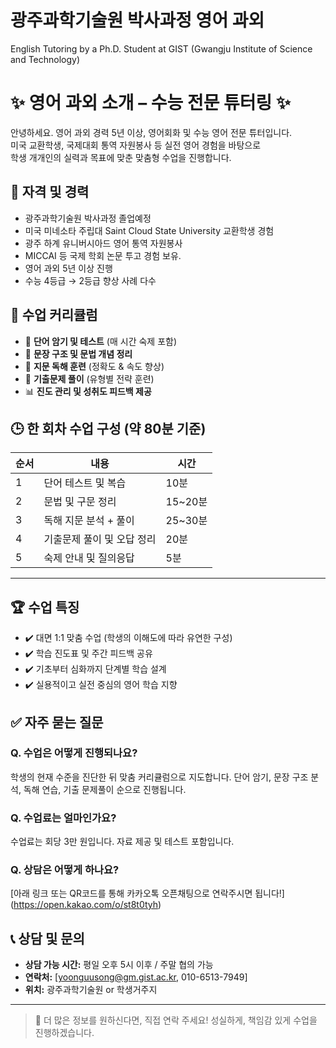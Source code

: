 # 광주과학기술원 박사과정 영어 과외
English Tutoring by a Ph.D. Student at GIST (Gwangju Institute of Science and Technology)


# ✨ 영어 과외 소개 – 수능 전문 튜터링 ✨

안녕하세요. 영어 과외 경력 5년 이상, 영어회화 및 수능 영어 전문 튜터입니다.  
미국 교환학생, 국제대회 통역 자원봉사 등 실전 영어 경험을 바탕으로  
학생 개개인의 실력과 목표에 맞춘 맞춤형 수업을 진행합니다.


## 🧾 자격 및 경력
- 광주과학기술원 박사과정 졸업예정
- 미국 미네소타 주립대 Saint Cloud State University 교환학생 경험
- 광주 하계 유니버시아드 영어 통역 자원봉사
- MICCAI 등 국제 학회 논문 투고 경험 보유.
- 영어 과외 5년 이상 진행
- 수능 4등급 → 2등급 향상 사례 다수


## 📘 수업 커리큘럼

- 📖 **단어 암기 및 테스트** (매 시간 숙제 포함)
- 🧩 **문장 구조 및 문법 개념 정리**
- 📄 **지문 독해 훈련** (정확도 & 속도 향상)
- 📝 **기출문제 풀이** (유형별 전략 훈련)
- 📊 **진도 관리 및 성취도 피드백 제공**



## 🕒 한 회차 수업 구성 (약 80분 기준)

| 순서 | 내용                         | 시간     |
|------|------------------------------|----------|
| 1    | 단어 테스트 및 복습          | 10분     |
| 2    | 문법 및 구문 정리            | 15~20분  |
| 3    | 독해 지문 분석 + 풀이        | 25~30분  |
| 4    | 기출문제 풀이 및 오답 정리   | 20분     |
| 5    | 숙제 안내 및 질의응답        | 5분      |

---

## 🏆 수업 특징

- ✔️ 대면 1:1 맞춤 수업 (학생의 이해도에 따라 유연한 구성)
- ✔️ 학습 진도표 및 주간 피드백 공유
- ✔️ 기초부터 심화까지 단계별 학습 설계
- ✔️ 실용적이고 실전 중심의 영어 학습 지향



## ✅ 자주 묻는 질문

### Q. 수업은 어떻게 진행되나요?
학생의 현재 수준을 진단한 뒤 맞춤 커리큘럼으로 지도합니다. 단어 암기, 문장 구조 분석, 독해 연습, 기출 문제풀이 순으로 진행됩니다.

### Q. 수업료는 얼마인가요?
수업료는 회당 3만 원입니다. 자료 제공 및 테스트 포함입니다.

### Q. 상담은 어떻게 하나요?
[아래 링크 또는 QR코드를 통해 카카오톡 오픈채팅으로 연락주시면 됩니다!]
(https://open.kakao.com/o/st8t0tyh)


## 📞 상담 및 문의

- **상담 가능 시간:** 평일 오후 5시 이후 / 주말 협의 가능
- **연락처:** [yoonguusong@gm.gist.ac.kr, 010-6513-7949]
- **위치:** 광주과학기술원 or 학생거주지

---

> 📌 더 많은 정보를 원하신다면, 직접 연락 주세요!
> 성실하게, 책임감 있게 수업을 진행하겠습니다.
